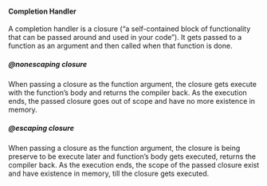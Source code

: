#### Completion Handler

A completion handler is a closure (“a self-contained block of functionality that can be passed around and used in your code”). It gets passed to a function as an argument and then called when that function is done.


##### @nonescaping closure
When passing a closure as the function argument, the closure gets execute with the function’s body and returns the compiler back. As the execution ends, the passed closure goes out of scope and have no more existence in memory.

##### @escaping closure
When passing a closure as the function argument, the closure is being preserve to be execute later and function’s body gets executed, returns the compiler back. As the execution ends, the scope of the passed closure exist and have existence in memory, till the closure gets executed. 
